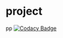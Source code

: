 # project
pp
[![Codacy Badge](https://api.codacy.com/project/badge/Grade/f24c45cfbd834cfc9817f856c59d7ca3)](https://www.codacy.com/app/Namitapai071/project?utm_source=github.com&amp;utm_medium=referral&amp;utm_content=Namitapai071/project&amp;utm_campaign=Badge_Grade)
